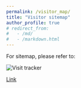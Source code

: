 ```yaml
---
permalink: /visitor_map/
title: "Visitor sitemap"
author_profile: true
# redirect_from: 
#   - /md/
#   - /markdown.html
---
```


For sitemap, please refer to:

![Visit tracker](//www.clustrmaps.com/map_v2.png?d=J-NsD83hGHTyToBRLFxnexK8pRjz_RJvImjuuaTU6JE&cl=ffffff)

[Link](https://clustrmaps.com/site/1bo9o)